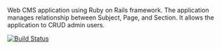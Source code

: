 Web CMS application using Ruby on Rails framework.  The application manages relationship between Subject, Page, and Section.  It allows the application to CRUD admin users.

[![Build Status](https://codeship.com/projects/78d180f0-a05f-0132-4781-161c16488463/status?branch=master)](https://codeship.com/projects/65401)
